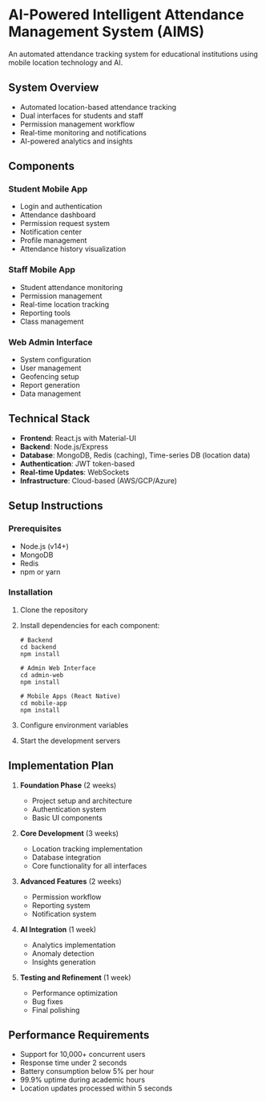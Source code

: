 # AI-Powered Intelligent Attendance Management System (AIMS)

An automated attendance tracking system for educational institutions using mobile location technology and AI.

## System Overview

- Automated location-based attendance tracking
- Dual interfaces for students and staff
- Permission management workflow
- Real-time monitoring and notifications
- AI-powered analytics and insights

## Components

### Student Mobile App
- Login and authentication
- Attendance dashboard
- Permission request system
- Notification center
- Profile management
- Attendance history visualization

### Staff Mobile App
- Student attendance monitoring
- Permission management
- Real-time location tracking
- Reporting tools
- Class management

### Web Admin Interface
- System configuration
- User management
- Geofencing setup
- Report generation
- Data management

## Technical Stack

- **Frontend**: React.js with Material-UI
- **Backend**: Node.js/Express
- **Database**: MongoDB, Redis (caching), Time-series DB (location data)
- **Authentication**: JWT token-based
- **Real-time Updates**: WebSockets
- **Infrastructure**: Cloud-based (AWS/GCP/Azure)

## Setup Instructions

### Prerequisites
- Node.js (v14+)
- MongoDB
- Redis
- npm or yarn

### Installation

1. Clone the repository
2. Install dependencies for each component:
   ```
   # Backend
   cd backend
   npm install
   
   # Admin Web Interface
   cd admin-web
   npm install
   
   # Mobile Apps (React Native)
   cd mobile-app
   npm install
   ```

3. Configure environment variables
4. Start the development servers

## Implementation Plan

1. **Foundation Phase** (2 weeks)
   - Project setup and architecture
   - Authentication system
   - Basic UI components

2. **Core Development** (3 weeks)
   - Location tracking implementation
   - Database integration
   - Core functionality for all interfaces

3. **Advanced Features** (2 weeks)
   - Permission workflow
   - Reporting system
   - Notification system

4. **AI Integration** (1 week)
   - Analytics implementation
   - Anomaly detection
   - Insights generation

5. **Testing and Refinement** (1 week)
   - Performance optimization
   - Bug fixes
   - Final polishing

## Performance Requirements

- Support for 10,000+ concurrent users
- Response time under 2 seconds
- Battery consumption below 5% per hour
- 99.9% uptime during academic hours
- Location updates processed within 5 seconds